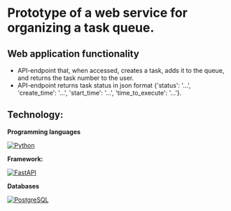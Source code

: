 # Prototype of a web service for organizing a task queue.

## Web application functionality
  - API-endpoint that, when accessed, creates a task, adds it to the queue, and returns the task number to the user.
  - API-endpoint returns task status in json format {'status': '...', 'create_time': '...', 'start_time': '...', 'time_to_execute': '...'}.

## Technology:

**Programming languages**

[![Python](https://img.shields.io/badge/Python-3.11-blue?logo=python)](https://www.python.org/)

**Framework:**

[![FastAPI](https://img.shields.io/badge/FastAPI-v0.112.2-blue?logo=FastAPI)](https://fastapi.tiangolo.com/)

**Databases**

[![PostgreSQL](https://img.shields.io/badge/-PostgreSQL-464646?logo=PostgreSQL)](https://www.postgresql.org/)
